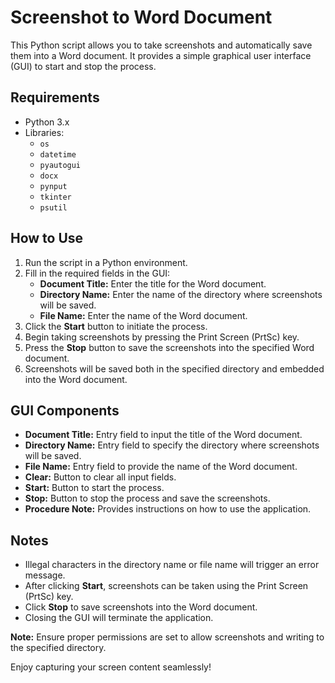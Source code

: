 # Screenshot to Word Document

This Python script allows you to take screenshots and automatically save them into a Word document. It provides a simple graphical user interface (GUI) to start and stop the process.

## Requirements

- Python 3.x
- Libraries:
  - `os`
  - `datetime`
  - `pyautogui`
  - `docx`
  - `pynput`
  - `tkinter`
  - `psutil`

## How to Use

1. Run the script in a Python environment.
2. Fill in the required fields in the GUI:
   - **Document Title:** Enter the title for the Word document.
   - **Directory Name:** Enter the name of the directory where screenshots will be saved.
   - **File Name:** Enter the name of the Word document.
3. Click the **Start** button to initiate the process.
4. Begin taking screenshots by pressing the Print Screen (PrtSc) key.
5. Press the **Stop** button to save the screenshots into the specified Word document.
6. Screenshots will be saved both in the specified directory and embedded into the Word document.

## GUI Components

- **Document Title:** Entry field to input the title of the Word document.
- **Directory Name:** Entry field to specify the directory where screenshots will be saved.
- **File Name:** Entry field to provide the name of the Word document.
- **Clear:** Button to clear all input fields.
- **Start:** Button to start the process.
- **Stop:** Button to stop the process and save the screenshots.
- **Procedure Note:** Provides instructions on how to use the application.

## Notes

- Illegal characters in the directory name or file name will trigger an error message.
- After clicking **Start**, screenshots can be taken using the Print Screen (PrtSc) key.
- Click **Stop** to save screenshots into the Word document.
- Closing the GUI will terminate the application.

**Note:** Ensure proper permissions are set to allow screenshots and writing to the specified directory.

Enjoy capturing your screen content seamlessly!
